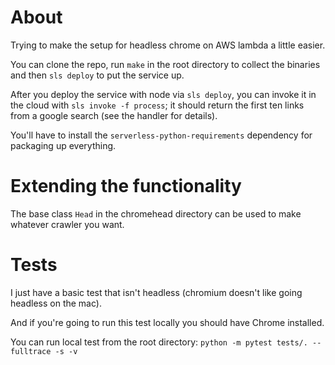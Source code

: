 About 
======
Trying to make the setup for headless chrome on AWS lambda a little easier.

You can clone the repo, run ```make``` in the root directory to collect
the binaries and then ``sls deploy`` to put the service up.

After you deploy the service with node via ```sls deploy```, you can invoke
it in the cloud with ```sls invoke -f process```; it should
return the first ten links from a google search (see
the handler for details).

You'll have to install the ```serverless-python-requirements``` dependency
for packaging up everything.

Extending the functionality
===========================

The base class ```Head``` in the chromehead directory can be used
to make whatever crawler you want. 

Tests
=====

I just have a basic test that isn't headless (chromium doesn't
like going headless on the mac).

And if you're going to run this test locally you should have Chrome installed.

You can run local test from the root directory:
```python -m pytest tests/. --fulltrace -s -v```

